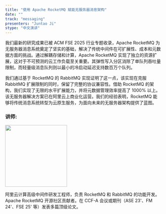 ```yaml
---
title: "使用 Apache RocketMQ 赋能无服务器消息架构"
date: ""
track: "messaging"
presenters: "Juntao Ji"
stype: "中文演讲"
--- 
```


我们最新的研究成果已被 ACM FSE 2025 行业专题收录，Apache RocketMQ 为无服务器消息系统奠定了坚实的基础，解决了传统中间件在可扩展性、成本和元数据方面的挑战。通过解耦存储和计算，Apache RocketMQ 实现了独立的资源扩展，这对于不可预测的云工作负载至关重要。其弹性写入分区消除了单队列吞吐量限制，而轻量级消息队列则以最小的冷启动延迟支持数百万个队列。

我们通过基于 RocketMQ 的 RabbitMQ 实现证明了这一点，该实现在克服 RabbitMQ 扩展限制的同时，保留了完整的协议兼容性。借助 RocketMQ 的架构，我们实现了无限的水平扩展能力，并将元数据管理效率提高了 1000% 以上。该无服务器解决方案已在阿里云上商业化运营。我们的经验表明，RocketMQ 能够将传统消息系统转型为云原生服务，为面向未来的无服务器架构提供了蓝图。

### 讲师:

<img src="https://sessionize.com/image/dd3d-400o400o1-JenBFKL54ncn91nqVyA8nE.jpg" width="200" /><br/>

阿里云计算高级中间件研发工程师，负责 RocketMQ 和 RabbitMQ 的功能开发。Apache RocketMQ 开源社区贡献者。在 CCF-A 会议或期刊（ASE 23'、FM 24'、FSE 25' 等）发表多篇顶级论文。